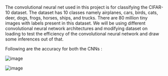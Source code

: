 The convolutional neural net used in this project is for classifying the CIFAR-10 dataset. The dataset has 10 classes namely airplanes, cars, birds, cats, deer, dogs, frogs, horses, ships, and trucks. There are 80 million tiny images with labels present in this dataset. We will be using different convolutional neural network architectures and modifying dataset on loading to test the efficiency of the convolutional neural network and draw some inferences out of that.

Following are the accuracy for both the CNNs :



![image](https://github.com/baddy29/computer-vision/assets/29422882/9d0b1ab4-aabe-43bb-87b2-4792c18c9d41)

![image](https://github.com/baddy29/computer-vision/assets/29422882/6abeb82c-3eeb-4933-b899-4b41be1eb344)



